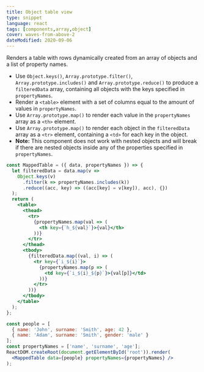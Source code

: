 ```yaml
---
title: Object table view
type: snippet
language: react
tags: [components,array,object]
cover: waves-from-above-2
dateModified: 2020-09-06
---
```


Renders a table with rows dynamically created from an array of objects and a list of property names.

- Use `Object.keys()`, `Array.prototype.filter()`, `Array.prototype.includes()` and `Array.prototype.reduce()` to produce a `filteredData` array, containing all objects with the keys specified in `propertyNames`.
- Render a `<table>` element with a set of columns equal to the amount of values in `propertyNames`.
- Use `Array.prototype.map()` to render each value in the `propertyNames` array as a `<th>` element.
- Use `Array.prototype.map()` to render each object in the `filteredData` array as a `<tr>` element, containing a `<td>` for each key in the object.
- **Note:** This component does not work with nested objects and will break if there are nested objects inside any of the properties specified in `propertyNames`.

```jsx
const MappedTable = ({ data, propertyNames }) => {
  let filteredData = data.map(v =>
    Object.keys(v)
      .filter(k => propertyNames.includes(k))
      .reduce((acc, key) => ((acc[key] = v[key]), acc), {})
  );
  return (
    <table>
      <thead>
        <tr>
          {propertyNames.map(val => (
            <th key={`h_${val}`}>{val}</th>
          ))}
        </tr>
      </thead>
      <tbody>
        {filteredData.map((val, i) => (
          <tr key={`i_${i}`}>
            {propertyNames.map(p => (
              <td key={`i_${i}_${p}`}>{val[p]}</td>
            ))}
          </tr>
        ))}
      </tbody>
    </table>
  );
};
```

```jsx
const people = [
  { name: 'John', surname: 'Smith', age: 42 },
  { name: 'Adam', surname: 'Smith', gender: 'male' }
];
const propertyNames = ['name', 'surname', 'age'];
ReactDOM.createRoot(document.getElementById('root')).render(
  <MappedTable data={people} propertyNames={propertyNames} />
);
```
